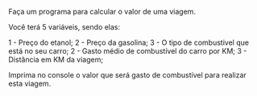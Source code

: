 Faça um programa para calcular o valor de uma viagem.

Você terá 5 variáveis, sendo elas:

1 - Preço do etanol;
2 - Preço da gasolina;
3 - O tipo de combustivel que está no seu carro;
2 - Gasto médio de combustível do carro por KM;
3 - Distância em KM da viagem; 

Imprima no console o valor que será gasto de combustível para realizar esta viagem. 